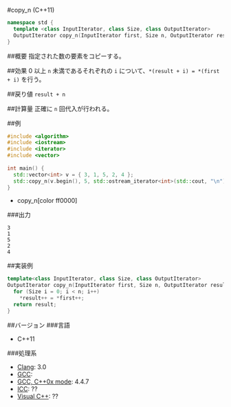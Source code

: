 #copy_n (C++11)

```cpp
namespace std {
  template <class InputIterator, class Size, class OutputIterator>
  OutputIterator copy_n(InputIterator first, Size n, OutputIterator result);
}
```

##概要
指定された数の要素をコピーする。


##効果
0 以上 `n` 未満であるそれぞれの `i` について、`*(result + i) = *(first + i)` を行う。


##戻り値
`result + n`


##計算量
正確に `n` 回代入が行われる。


##例
```cpp
#include <algorithm>
#include <iostream>
#include <iterator>
#include <vector>
 
int main() {
  std::vector<int> v = { 3, 1, 5, 2, 4 };
  std::copy_n(v.begin(), 5, std::ostream_iterator<int>(std::cout, "\n"));
}
```
* copy_n[color ff0000]

###出力
```
3
1
5
2
4
```


##実装例
```cpp
template<class InputIterator, class Size, class OutputIterator>
OutputIterator copy_n(InputIterator first, Size n, OutputIterator result) {
  for (Size i = 0; i < n; i++)
    *result++ = *first++;
  return result;
}
```

##バージョン
###言語
- C++11

###処理系
- [Clang](/implementation#clang.md): 3.0
- [GCC](/implementation#gcc.md): 
- [GCC, C++0x mode](/implementation#gcc.md): 4.4.7
- [ICC](/implementation#icc.md): ??
- [Visual C++](/implementation#visual_cpp.md): ??


